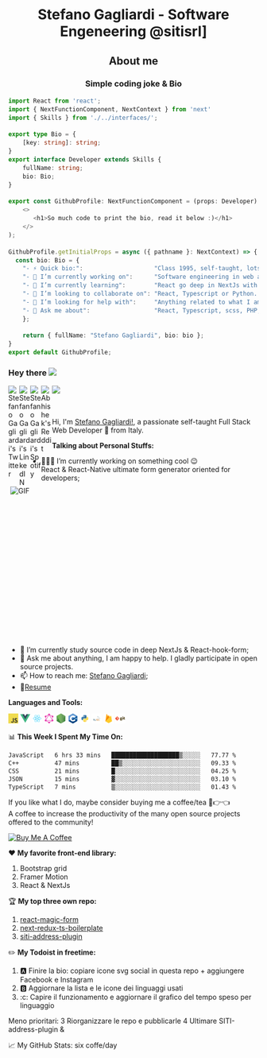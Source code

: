 <h1 align="center" style="border:none !important">Stefano Gagliardi - Software Engeneering @sitisrl]
<h2 align="center"  style="border:none !important">About me</h2>
<h3 align="center"  style="border:none !important">Simple coding joke & Bio</h3>

```typescript
import React from 'react';
import { NextFunctionComponent, NextContext } from 'next'
import { Skills } from './../interfaces/';

export type Bio = {
    [key: string]: string;
}
export interface Developer extends Skills {
    fullName: string;
    bio: Bio;
}

export const GithubProfile: NextFunctionComponent = (props: Developer): ReactElement => (
    <>
       <h1>So much code to print the bio, read it below :)</h1>
    </>
);

GithubProfile.getInitialProps = async ({ pathname }: NextContext) => {
  const bio: Bio = {
	"- ⚡ Quick bio:":                    "Class 1995, self-taught, lots of fiddling, lots of study and lots of nights. Mainly web development and research at sitisrl.it",
	"- 🔭 I’m currently working on":      "Software engineering in web agency. React, Next Js, PHP and more",
	"- 🌱 I’m currently learning":        "React go deep in NextJs with Typescript. Publish NPM Package. Python data analist pandas",
	"- 👯 I’m looking to collaborate on": "React, Typescript or Python. I dream to study AI e Deep Learning",
	"- 🤔 I’m looking for help with":     "Anything related to what I am currently learning 😅",
	"- 💬 Ask me about":                  "React, Typescript, scss, PHP, Wordpress, javascript"
    };
    
    return { fullName: "Stefano Gagliardi", bio: bio };
}
export default GithubProfile;
```
### Hey there <img src="https://media.giphy.com/media/hvRJCLFzcasrR4ia7z/giphy.gif" width="25px">
<a href="https://twitter.com/spolakg">
  <img align="left" alt="Stefano Gagliardi's Twitter" width="22px" src="https://raw.githubusercontent.com/peterthehan/peterthehan/master/assets/twitter.svg" />
</a>
<a href="https://it.linkedin.com/in/stefano-gagliardi-2a6aa7133">
  <img align="left" alt="Stefano Gagliardi's LinkedIN" width="22px" src="https://raw.githubusercontent.com/peterthehan/peterthehan/master/assets/linkedin.svg" />
</a>
<a href="https://open.spotify.com/user/11157385591">
  <img align="left" alt="Stefano Gagliardi's Spotify" width="22px" src="https://raw.githubusercontent.com/peterthehan/peterthehan/master/assets/spotify.svg" />
</a>
<a href="https://www.reddit.com/user/geekyabhi/">
  <img align="left" alt="Abhishek's Reddit" width="22px" src="https://raw.githubusercontent.com/peterthehan/peterthehan/master/assets/reddit.svg" />
</a>

![](https://visitor-badge.glitch.me/badge?page_id=StefanoGagliardi)

<br />

Hi, I'm [Stefano Gagliardi!](https://gagliardistefano.i/), a passionate self-taught Full Stack Web Developer 🚀 from Italy.

  <img align="right" alt="GIF" src="https://github.com/abhisheknaiidu/abhisheknaiidu/blob/master/code.gif?raw=true" width="500" height="320" />
  
**Talking about Personal Stuffs:**

- 👨🏽‍💻 I’m currently working on something cool :wink: <br/>React & React-Native ultimate form generator oriented for developers;
- 🌱 I’m currently study source code in deep NextJs & React-hook-form;
- 💬 Ask me about anything, I am happy to help. I gladly participate in open source projects.
- 📫 How to reach me: [Stefano Gagliardi](mailto:stefano2.gagliardi@sitisrl.it);
- 📝[Resume](https://github.com/StefanoGagliardi/)

**Languages and Tools:**  

<code><img height="20" src="https://raw.githubusercontent.com/github/explore/80688e429a7d4ef2fca1e82350fe8e3517d3494d/topics/javascript/javascript.png"></code>
<code><img height="20" src="https://raw.githubusercontent.com/github/explore/80688e429a7d4ef2fca1e82350fe8e3517d3494d/topics/vue/vue.png"></code>
<code><img height="20" src="https://raw.githubusercontent.com/github/explore/80688e429a7d4ef2fca1e82350fe8e3517d3494d/topics/react/react.png"></code>
<code><img height="20" src="https://raw.githubusercontent.com/github/explore/5c058a388828bb5fde0bcafd4bc867b5bb3f26f3/topics/graphql/graphql.png"></code>
<code><img height="20" src="https://raw.githubusercontent.com/github/explore/80688e429a7d4ef2fca1e82350fe8e3517d3494d/topics/nodejs/nodejs.png"></code>
<code><img height="20" src="https://raw.githubusercontent.com/github/explore/80688e429a7d4ef2fca1e82350fe8e3517d3494d/topics/cpp/cpp.png"></code>
<code><img height="20" src="https://raw.githubusercontent.com/github/explore/80688e429a7d4ef2fca1e82350fe8e3517d3494d/topics/python/python.png"></code>
<code><img height="20" src="https://raw.githubusercontent.com/github/explore/80688e429a7d4ef2fca1e82350fe8e3517d3494d/topics/mysql/mysql.png"></code>
<code><img height="20" src="https://raw.githubusercontent.com/github/explore/80688e429a7d4ef2fca1e82350fe8e3517d3494d/topics/firebase/firebase.png"></code>
<code><img height="20" src="https://raw.githubusercontent.com/github/explore/80688e429a7d4ef2fca1e82350fe8e3517d3494d/topics/git/git.png"></code>

📊 **This Week I Spent My Time On:**
<!--START_SECTION:waka-->
```text
JavaScript   6 hrs 33 mins   ███████████████████▒░░░░░   77.77 % 
C++          47 mins         ██▒░░░░░░░░░░░░░░░░░░░░░░   09.33 % 
CSS          21 mins         █░░░░░░░░░░░░░░░░░░░░░░░░   04.25 % 
JSON         15 mins         ▓░░░░░░░░░░░░░░░░░░░░░░░░   03.10 % 
TypeScript   7 mins          ▒░░░░░░░░░░░░░░░░░░░░░░░░   01.43 % 
```
<!--END_SECTION:waka-->

If you like what I do, maybe consider buying me a coffee/tea 🥺👉👈 <br/>
A coffee to increase the productivity of the many open source projects offered to the community!

<a href="https://www.buymeacoffee.com/stefanogagliardi" target="_blank"><img src="https://cdn.buymeacoffee.com/buttons/v2/default-red.png" alt="Buy Me A Coffee" width="150" ></a>

:heart: **My favorite front-end library:**
1. Bootstrap grid
2. Framer Motion
3. React & NextJs

:trophy: **My top three own repo:**
1. [react-magic-form]()
2. [next-redux-ts-boilerplate]()
3. [siti-address-plugin]()

:pencil2: **My Todoist in freetime:**
1. :a: Finire la bio: copiare icone svg social in questa repo + aggiungere Facebook e Instagram
2. :b: Aggiornare la lista e le icone dei linguaggi usati
3. :c: Capire il funzionamento e aggiornare il grafico del tempo speso per linguaggio

Meno prioritari:
3 Riorganizzare le repo e pubblicarle
4 Ultimare SITI-address-plugin & 


📈 My GitHub Stats: six coffe/day
